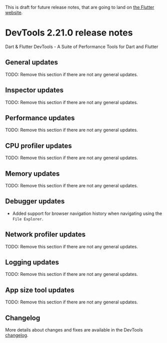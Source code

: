 This is draft for future release notes, that are going to land on
[the Flutter website](https://docs.flutter.dev/development/tools/devtools/release-notes).

# DevTools 2.21.0 release notes

Dart & Flutter DevTools - A Suite of Performance Tools for Dart and Flutter

## General updates
TODO: Remove this section if there are not any general updates.

## Inspector updates
TODO: Remove this section if there are not any general updates.

## Performance updates
TODO: Remove this section if there are not any general updates.

## CPU profiler updates
TODO: Remove this section if there are not any general updates.

## Memory updates
TODO: Remove this section if there are not any general updates.

## Debugger updates
- Added support for browser navigation history when navigating using the `File Explorer`.

## Network profiler updates
TODO: Remove this section if there are not any general updates.

## Logging updates
TODO: Remove this section if there are not any general updates.

## App size tool updates
TODO: Remove this section if there are not any general updates.

## Changelog
More details about changes and fixes are available in the DevTools
[changelog](https://github.com/flutter/devtools/blob/master/CHANGELOG.md).
